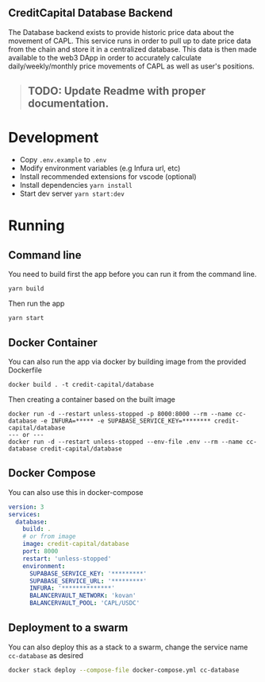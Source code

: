 ## CreditCapital Database Backend

The Database backend exists to provide historic price data about the movement of CAPL. This service runs in order to pull up to date price data from the chain and store it in a centralized database. This data is then made available to the web3 DApp in order to accurately calculate daily/weekly/monthly price movements of CAPL as well as user's positions.

> ## TODO: Update Readme with proper documentation.

# Development

- Copy `.env.example` to `.env`
- Modify environment variables (e.g Infura url, etc)
- Install recommended extensions for vscode (optional)
- Install dependencies `yarn install`
- Start dev server `yarn start:dev`

# Running

## Command line

You need to build first the app before you can run it from the command line.

```
yarn build
```

Then run the app

```
yarn start
```

## Docker Container

You can also run the app via docker by building image from the provided Dockerfile

```
docker build . -t credit-capital/database
```

Then creating a container based on the built image

```
docker run -d --restart unless-stopped -p 8000:8000 --rm --name cc-database -e INFURA=***** -e SUPABASE_SERVICE_KEY=******** credit-capital/database
--- or ---
docker run -d --restart unless-stopped --env-file .env --rm --name cc-database credit-capital/database
```

## Docker Compose

You can also use this in docker-compose

```yaml
version: 3
services:
  database:
    build: .
    # or from image
    image: credit-capital/database
    port: 8000
    restart: 'unless-stopped'
    environment:
      SUPABASE_SERVICE_KEY: '*********'
      SUPABASE_SERVICE_URL: '*********'
      INFURA: '**************'
      BALANCERVAULT_NETWORK: 'kovan'
      BALANCERVAULT_POOL: 'CAPL/USDC'
```

## Deployment to a swarm

You can also deploy this as a stack to a swarm, change the service name `cc-database` as desired

```bash
docker stack deploy --compose-file docker-compose.yml cc-database
```
